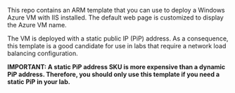 This repo contains an ARM template that you can use to deploy a Windows Azure VM with IIS installed. 
The default web page is customized to display the Azure VM name.

The VM is deployed with a static public IP (PiP) address. As a consequence, this template is a good candidate for use in labs that require 
a network load balancing configuration. 

**IMPORTANT: A static PiP address SKU is more expensive than a dynamic PiP address. Therefore, you should only use this
template if you need a static PiP in your lab.**
